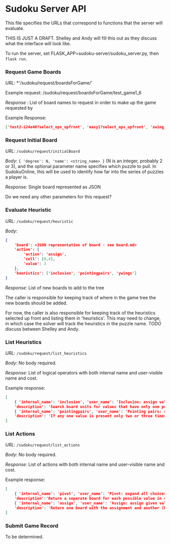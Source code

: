 # Sudoku Server API

This file specifies the URLs that correspond to functions that the server will evaluate.

THIS IS JUST A DRAFT.  Shelley and Andy will fill this out as they discuss what the interface will look like.

To run the server, set FLASK_APP=sudoku-server/sudoku_server.py,
then `flask run`.

### Request Game Boards

*URL*: *'/sudoku/request/boardsForGame/<gamename>'

Example request:
/sudoku/request/boardsForGame/test_game1_6

*Response* : List of board names to request in order to make up the game requested by <gamename>

Example Response:
```json
['test2-i24e40?select_ops_upfront', 'easy1?select_ops_upfront', 'xwing_test?select_ops_upfront', 'hard4', 'underconstrained1', 'test7-i26e36hp10']
```

### Request Initial Board

*URL*: `/sudoku/request/initialBoard`

*Body*: `{ 'degree': N, 'name': <string_name> }` (N is an integer, probably 2 or 3),
and the optional parameter name specifies which puzzle to pull.
In SudokuOnline, this will be used to identify how far into the series of puzzles a player is.

*Response*: Single board represented as JSON

Do we need any other parameters for this request?

### Evaluate Heuristic

*URL*: `/sudoku/request/heuristic`

*Body*:

```json
{
    'board': <JSON representation of board - see board.md>
    'action': {
        'action': 'assign',
        'cell': [0,4],
        'value': 3
    },
    'heuristics': ['inclusion', 'pointingpairs', 'ywings']
}
```

*Response*: List of new boards to add to the tree

The caller is responsible for keeping track of where in the game tree the new boards should be added.

For now, the caller is also responsible for keeping track of the heuristics selected up front and listing them in 'heuristics'.  This may need to change, in which case the solver will track the heuristics in the puzzle name.  *TODO* discuss between Shelley and Andy.

### List Heuristics

*URL*: `/sudoku/request/list_heuristics`

*Body*: No body required.

*Response*: List of logical operators with both internal name and user-visible name and cost.

Example response:

```json
[
    { 'internal_name': 'inclusion', 'user_name': 'Inclusion: assign values that have only one possible cell.', 'cost': 100,
    'description': 'Search board units for values that have only one possible cell and make that assignment.'},
    { 'internal_name': 'pointingpairs', 'user_name': 'Pointing pairs: remove aligned value pairs from other units.', 'cost': 250,
    'description': 'If any one value is present only two or three times in just one unit, then we can remove that number from the intersection of a number unit. There are four types of intersections: 1. A pair or triple in a box - if they are aligned on a row, the value can be removed from the rest of the row. 2. A pair or triple in a box, if they are aligned on a column, the value can be removed from the rest of the column. 3. A pair or triple on a row - if they are all in the same box, the value can be removed from the rest of the box. 4. A pair or triple on a column - if they are all in the same box, the value can be removed from the rest of the box.' }
]
```

### List Actions

*URL*: `/sudoku/request/list_actions`

*Body*: No body required.

*Response*: List of actions with both internal name and user-visible name and cost.

Example response:

```json
[
    { 'internal_name': 'pivot', 'user_name': 'Pivot: expand all choices for cell.', 'cost': 500,
    'description':'Return a separate board for each possible value in cell.' },
    { 'internal_name': 'assign', 'user_name': 'Assign: assign given value to cell.', 'cost': 100,
    'description': 'Return one board with the assignment and another (backup) with the exclusion.' }
]
```

### Submit Game Record

To be determined.
